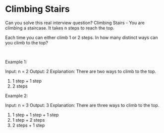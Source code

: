 # Climbing Stairs

Can you solve this real interview question? Climbing Stairs - You are climbing a staircase. It takes n steps to reach the top.

Each time you can either climb 1 or 2 steps. In how many distinct ways can you climb to the top?

 

Example 1:


Input: n = 2
Output: 2
Explanation: There are two ways to climb to the top.
1. 1 step + 1 step
2. 2 steps


Example 2:


Input: n = 3
Output: 3
Explanation: There are three ways to climb to the top.
1. 1 step + 1 step + 1 step
2. 1 step + 2 steps
3. 2 steps + 1 step